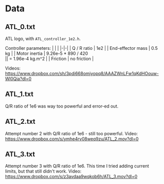 # Data

## ATL_0.txt
ATL logo, with `ATL_controller_1e2.h`.

Controller parameters:
| | |
|-|-|
| Q / R ratio | 1e2 |
| End-effector mass | 0.5 kg |
| Motor inertia | 9.26e-5 * 890 / 420   
|| = 1.96e-4 kg.m^2 |
| Friction | no friction |

Videos:
https://www.dropbox.com/sh/3pdi668omjyopq8/AAAZWnLFw1qKdHOouw-Wl0Qia?dl=0

## ATL_1.txt
Q/R ratio of 1e6 was way too powerful and error-ed out.

## ATL_2.txt
Attempt number 2 with Q/R ratio of 1e6 - still too powerful.
Video: https://www.dropbox.com/s/ymhe4rv08weq9zu/ATL_2.mov?dl=0

## ATL_3.txt
Attempt number 3 with Q/R ratio of 1e6.  This time I tried adding current limits, but that still didn't work.
Video: https://www.dropbox.com/s/z3avdaa9wqkob6h/ATL_3.mov?dl=0
